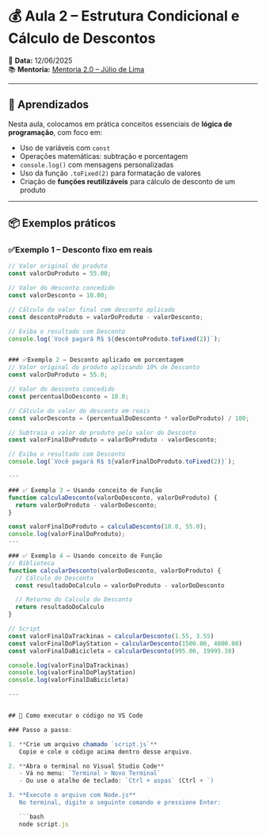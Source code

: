 # 💰 Aula 2 – Estrutura Condicional e Cálculo de Descontos

📅 **Data:** 12/06/2025  
📚 **Mentoria:** [Mentoria 2.0 – Júlio de Lima](https://mentoria.juliodelima.com.br/)

---

## 🧠 Aprendizados

Nesta aula, colocamos em prática conceitos essenciais de **lógica de programação**, com foco em:

- Uso de variáveis com `const`
- Operações matemáticas: subtração e porcentagem
- `console.log()` com mensagens personalizadas
- Uso da função `.toFixed(2)` para formatação de valores
- Criação de **funções reutilizáveis** para cálculo de desconto de um produto

---

## 📦 Exemplos práticos

### ✅Exemplo 1 – Desconto fixo em reais

```javascript
// Valor original do produto
const valorDoProduto = 55.00;

// Valor do desconto concedido
const valorDesconto = 10.00;

// Cálculo do valor final com desconto aplicado
const descontoProduto = valorDoProduto - valorDesconto;

// Exiba o resultado com Desconto
console.log(`Você pagará R$ ${descontoProduto.toFixed(2)}`);


### ✅Exemplo 2 – Desconto aplicado em porcentagem
// Valor original do produto aplicando 10% de Desconto
const valorDoProduto = 55.0;

// Valor do desconto concedido
const percentualDoDesconto = 10.0;

// Cálculo do valor do desconto em reais
const valorDesconto = (percentualDoDesconto * valorDoProduto) / 100;

// Subtraia o valor do produto pelo valor do Desconto
const valorFinalDoProduto = valorDoProduto - valorDesconto;

// Exiba o resultado com Desconto
console.log(`Você pagará R$ ${valorFinalDoProduto.toFixed(2)}`);

---

### ✅ Exemplo 3 – Usando conceito de Função
function calculaDesconto(valorDoDesconto, valorDoProduto) {
  return valorDoProduto - valorDoDesconto;
}

const valorFinalDoProduto = calculaDesconto(10.0, 55.0);
console.log(valorFinalDoProduto);
---

### ✅ Exemplo 4 – Usando conceito de Função
// Biblioteca
function calcularDesconto(valorDoDesconto, valorDoProduto) {
  // Cálculo do Desconto
  const resultadoDoCalculo = valorDoProduto - valorDoDesconto

  // Retorno do Calculo do Desconto
  return resultadoDoCalculo
}

// Script
const valorFinalDaTrackinas = calcularDesconto(1.55, 3.55)
const valorFinalDoPlayStation = calcularDesconto(1500.00, 4000.00)
const valorFinalDaBicicleta = calcularDesconto(995.00, 19995.38)

console.log(valorFinalDaTrackinas)
console.log(valorFinalDoPlayStation)
console.log(valorFinalDaBicicleta)

---


## 🧪 Como executar o código no VS Code

### Passo a passo:

1. **Crie um arquivo chamado `script.js`**  
   Copie e cole o código acima dentro desse arquivo.

2. **Abra o terminal no Visual Studio Code**  
   - Vá no menu: `Terminal > Novo Terminal`  
   - Ou use o atalho de teclado: `Ctrl + aspas` (Ctrl + `)

3. **Execute o arquivo com Node.js**  
   No terminal, digite o seguinte comando e pressione Enter:

   ```bash
   node script.js

